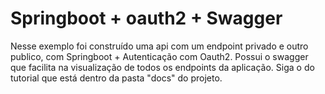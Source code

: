 # Springboot + oauth2 + Swagger

  Nesse exemplo foi construído uma api com um endpoint privado e outro publico, com Springboot + Autenticação com Oauth2.
  Possui o swagger que facilita na visualização de todos os endpoints da aplicação. 
  Siga o do tutorial que está dentro da pasta "docs" do projeto.
